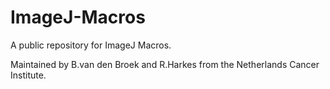 # ImageJ-Macros
A public repository for ImageJ Macros.

Maintained by B.van den Broek and R.Harkes from the Netherlands Cancer Institute.
